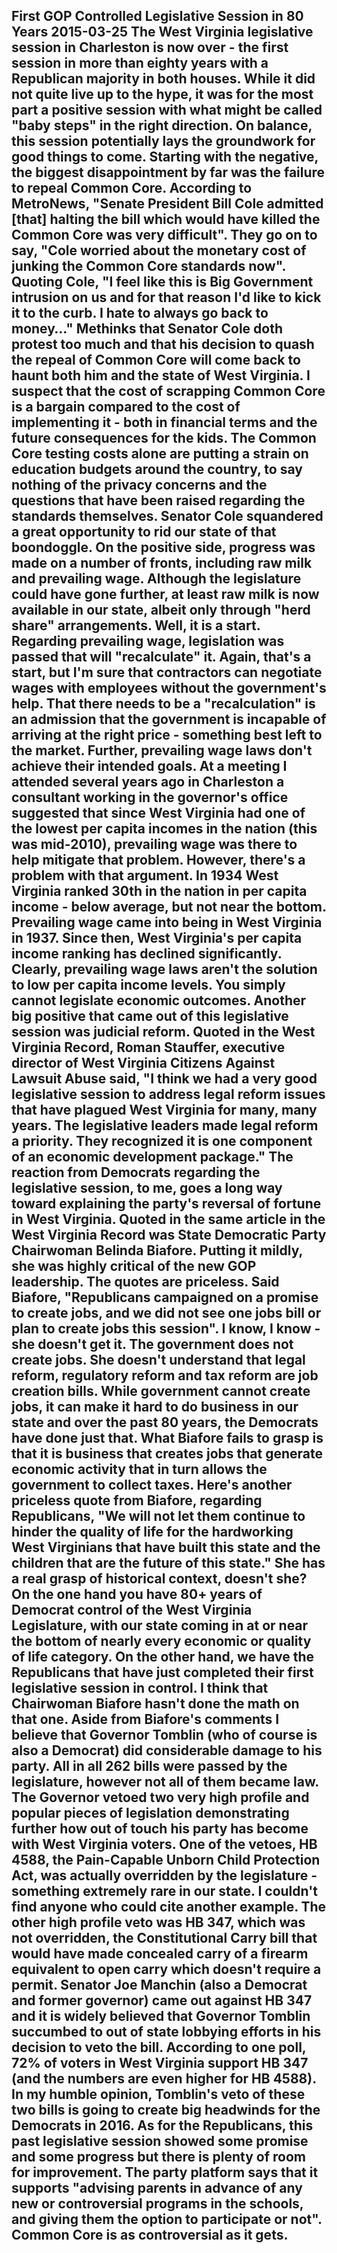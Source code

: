 First GOP Controlled Legislative Session in 80 Years
2015-03-25
The West Virginia legislative session in Charleston is now over - the first session in more than eighty years with a Republican majority in both houses. While it did not quite live up to the hype, it was for the most part a positive session with what might be called "baby steps" in the right direction. On balance, this session potentially lays the groundwork for good things to come. 
Starting with the negative, the biggest disappointment by far was the failure to repeal Common Core. According to MetroNews, "Senate President Bill Cole admitted [that] halting the bill which would have killed the Common Core was very difficult". They go on to say, "Cole worried about the monetary cost of junking the Common Core standards now". Quoting Cole, "I feel like this is Big Government intrusion on us and for that reason I'd like to kick it to the curb. I hate to always go back to money…" 
Methinks that Senator Cole doth protest too much and that his decision to quash the repeal of Common Core will come back to haunt both him and the state of West Virginia. I suspect that the cost of scrapping Common Core is a bargain compared to the cost of implementing it - both in financial terms and the future consequences for the kids. The Common Core testing costs alone are putting a strain on education budgets around the country, to say nothing of the privacy concerns and the questions that have been raised regarding the standards themselves. Senator Cole squandered a great opportunity to rid our state of that boondoggle. 
On the positive side, progress was made on a number of fronts, including raw milk and prevailing wage. Although the legislature could have gone further, at least raw milk is now available in our state, albeit only through "herd share" arrangements. Well, it is a start. Regarding prevailing wage, legislation was passed that will "recalculate" it. Again, that's a start, but I'm sure that contractors can negotiate wages with employees without the government's help. That there needs to be a "recalculation" is an admission that the government is incapable of arriving at the right price - something best left to the market. 
Further, prevailing wage laws don't achieve their intended goals. At a meeting I attended several years ago in Charleston a consultant working in the governor's office suggested that since West Virginia had one of the lowest per capita incomes in the nation (this was mid-2010), prevailing wage was there to help mitigate that problem. However, there's a problem with that argument. In 1934 West Virginia ranked 30th in the nation in per capita income - below average, but not near the bottom. Prevailing wage came into being in West Virginia in 1937. Since then, West Virginia's per capita income ranking has declined significantly. Clearly, prevailing wage laws aren't the solution to low per capita income levels. You simply cannot legislate economic outcomes. 
Another big positive that came out of this legislative session was judicial reform. Quoted in the West Virginia Record, Roman Stauffer, executive director of West Virginia Citizens Against Lawsuit Abuse said, "I think we had a very good legislative session to address legal reform issues that have plagued West Virginia for many, many years. The legislative leaders made legal reform a priority. They recognized it is one component of an economic development package."
The reaction from Democrats regarding the legislative session, to me, goes a long way toward explaining the party's reversal of fortune in West Virginia. Quoted in the same article in the West Virginia Record was State Democratic Party Chairwoman Belinda Biafore. Putting it mildly, she was highly critical of the new GOP leadership. The quotes are priceless. 
Said Biafore, "Republicans campaigned on a promise to create jobs, and we did not see one jobs bill or plan to create jobs this session". I know, I know - she doesn't get it. The government does not create jobs. She doesn't understand that legal reform, regulatory reform and tax reform are job creation bills. While government cannot create jobs, it can make it hard to do business in our state and over the past 80 years, the Democrats have done just that. What Biafore fails to grasp is that it is business that creates jobs that generate economic activity that in turn allows the government to collect taxes. 
Here's another priceless quote from Biafore, regarding Republicans, "We will not let them continue to hinder the quality of life for the hardworking West Virginians that have built this state and the children that are the future of this state." She has a real grasp of historical context, doesn't she? On the one hand you have 80+ years of Democrat control of the West Virginia Legislature, with our state coming in at or near the bottom of nearly every economic or quality of life category. On the other hand, we have the Republicans that have just completed their first legislative session in control. I think that Chairwoman Biafore hasn't done the math on that one. 
Aside from Biafore's comments I believe that Governor Tomblin (who of course is also a Democrat) did considerable damage to his party. All in all 262 bills were passed by the legislature, however not all of them became law. The Governor vetoed two very high profile and popular pieces of legislation demonstrating further how out of touch his party has become with West Virginia voters. 
One of the vetoes, HB 4588, the Pain-Capable Unborn Child Protection Act, was actually overridden by the legislature - something extremely rare in our state. I couldn't find anyone who could cite another example. The other high profile veto was HB 347, which was not overridden, the Constitutional Carry bill that would have made concealed carry of a firearm equivalent to open carry which doesn't require a permit. 
Senator Joe Manchin (also a Democrat and former governor) came out against HB 347 and it is widely believed that Governor Tomblin succumbed to out of state lobbying efforts in his decision to veto the bill. According to one poll, 72% of voters in West Virginia support HB 347 (and the numbers are even higher for HB 4588). In my humble opinion, Tomblin's veto of these two bills is going to create big headwinds for the Democrats in 2016. 
As for the Republicans, this past legislative session showed some promise and some progress but there is plenty of room for improvement. The party platform says that it supports "advising parents in advance of any new or controversial programs in the schools, and giving them the option to participate or not". Common Core is as controversial as it gets. 
---
